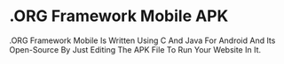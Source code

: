 # .ORG Framework Mobile APK
.ORG Framework Mobile Is Written Using C And Java For Android
And Its Open-Source By Just Editing The APK File To Run Your Website In It.
